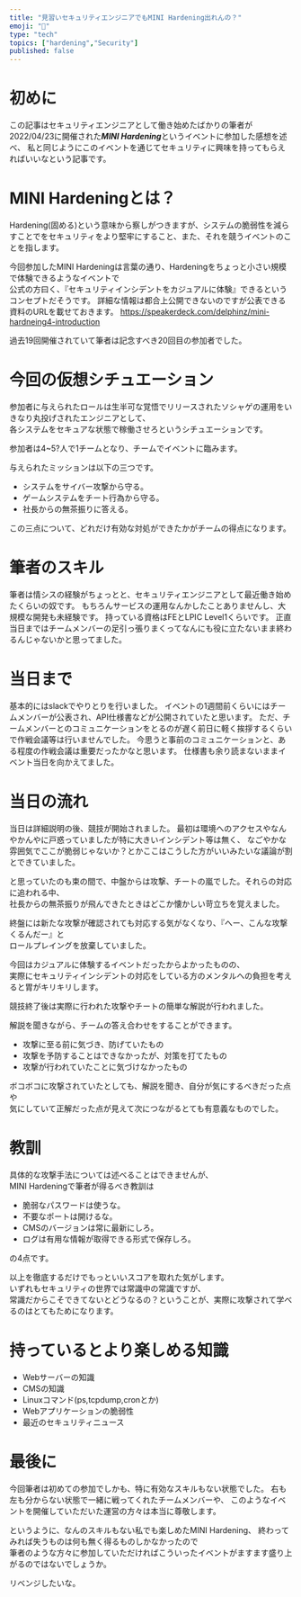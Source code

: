```yaml
---
title: "見習いセキュリティエンジニアでもMINI Hardening出れんの？"
emoji: "📝"
type: "tech"
topics: ["hardening","Security"]
published: false
---
```


# 初めに
この記事はセキュリティエンジニアとして働き始めたばかりの筆者が  
2022/04/23に開催された***MINI Hardening***というイベントに参加した感想を述べ、
私と同じようにこのイベントを通じてセキュリティに興味を持ってもらえればいいなという記事です。

# MINI Hardeningとは？
Hardening(固める)という意味から察しがつきますが、システムの脆弱性を減らすことでをセキュリティをより堅牢にすること、また、それを競うイベントのことを指します。

今回参加したMINI Hardeningは言葉の通り、Hardeningをちょっと小さい規模で体験できるようなイベントで  
公式の方曰く、『セキュリティインシデントをカジュアルに体験』できるというコンセプトだそうです。
詳細な情報は都合上公開できないのですが公表できる資料のURLを載せておきます。
https://speakerdeck.com/delphinz/mini-hardneing4-introduction

過去19回開催されていて筆者は記念すべき20回目の参加者でした。

# 今回の仮想シチュエーション
参加者に与えられたロールは生半可な覚悟でリリースされたソシャゲの運用をいきなり丸投げされたエンジニアとして、  
各システムをセキュアな状態で稼働させろというシチュエーションです。

参加者は4~5?人で1チームとなり、チームでイベントに臨みます。

与えられたミッションは以下の三つです。
- システムをサイバー攻撃から守る。
- ゲームシステムをチート行為から守る。
- 社長からの無茶振りに答える。

この三点について、どれだけ有効な対処ができたかがチームの得点になります。

# 筆者のスキル
筆者は情シスの経験がちょっとと、セキュリティエンジニアとして最近働き始めたくらいの奴です。
もちろんサービスの運用なんかしたことありませんし、大規模な開発も未経験です。
持っている資格はFEとLPIC Level1くらいです。
正直当日まではチームメンバーの足引っ張りまくってなんにも役に立たないまま終わるんじゃないかと思ってました。

# 当日まで
基本的にはslackでやりとりを行いました。
イベントの1週間前くらいにはチームメンバーが公表され、API仕様書などが公開されていたと思います。
ただ、チームメンバーとのコミュニケーションをとるのが遅く前日に軽く挨拶するくらいで作戦会議等は行いませんでした。
今思うと事前のコミュニケーションと、ある程度の作戦会議は重要だったかなと思います。
仕様書も余り読まないままイベント当日を向かえてました。

# 当日の流れ
当日は詳細説明の後、競技が開始されました。
最初は環境へのアクセスやなんやかんやに戸惑っていましたが特に大きいインシデント等は無く、
なごやかな雰囲気でここが脆弱じゃないか？とかここはこうした方がいいみたいな議論が割とできていました。

と思っていたのも束の間で、中盤からは攻撃、チートの嵐でした。それらの対応に追われる中、  
社長からの無茶振りが飛んできたときはどこか懐かしい苛立ちを覚えました。

終盤には新たな攻撃が確認されても対応する気がなくなり、『へー、こんな攻撃くるんだー』と  
ロールプレイングを放棄していました。

今回はカジュアルに体験するイベントだったからよかったものの、  
実際にセキュリティインシデントの対応をしている方のメンタルへの負担を考えると胃がキリキリします。

競技終了後は実際に行われた攻撃やチートの簡単な解説が行われました。

解説を聞きながら、チームの答え合わせをすることができます。
- 攻撃に至る前に気づき、防げていたもの
- 攻撃を予防することはできなかったが、対策を打てたもの
- 攻撃が行われていたことに気づけなかったもの

ボコボコに攻撃されていたとしても、解説を聞き、自分が気にするべきだった点や  
気にしていて正解だった点が見えて次につながるとても有意義なものでした。

# 教訓
具体的な攻撃手法については述べることはできませんが、  
MINI Hardeningで筆者が得るべき教訓は

- 脆弱なパスワードは使うな。
- 不要なポートは開けるな。
- CMSのバージョンは常に最新にしろ。
- ログは有用な情報が取得できる形式で保存しろ。

の4点です。

以上を徹底するだけでもっといいスコアを取れた気がします。  
いずれもセキュリティの世界では常識中の常識ですが、  
常識だからこそできてないとどうなるの？ということが、実際に攻撃されて学べるのはとてもためになります。

# 持っているとより楽しめる知識
- Webサーバーの知識
- CMSの知識
- Linuxコマンド(ps,tcpdump,cronとか)
- Webアプリケーションの脆弱性
- 最近のセキュリティニュース

# 最後に
今回筆者は初めての参加でしかも、特に有効なスキルもない状態でした。
右も左も分からない状態で一緒に戦ってくれたチームメンバーや、
このようなイベントを開催していただいた運営の方々は本当に尊敬します。

というように、なんのスキルもない私でも楽しめたMINI Hardening、
終わってみれば失うものは何も無く得るものしかなかったので  
筆者のような方々に参加していただければこういったイベントがますます盛り上がるのではないでしょうか。

リベンジしたいな。




